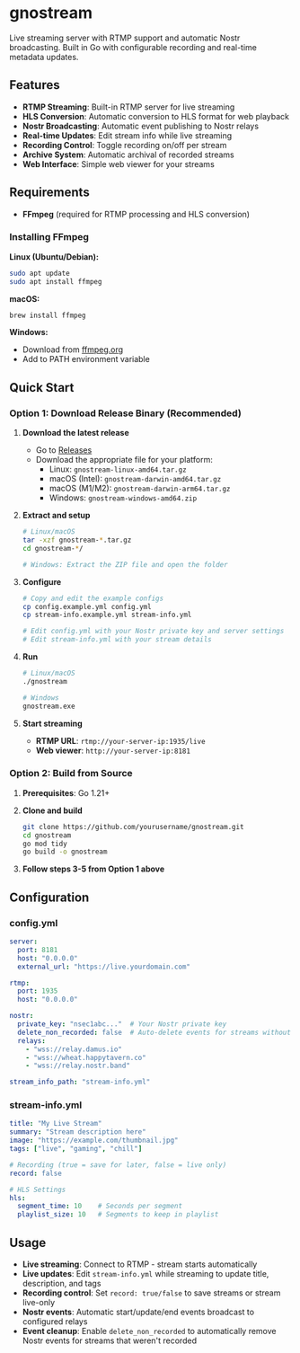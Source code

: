 # gnostream

Live streaming server with RTMP support and automatic Nostr broadcasting. Built in Go with configurable recording and real-time metadata updates.

## Features

- **RTMP Streaming**: Built-in RTMP server for live streaming
- **HLS Conversion**: Automatic conversion to HLS format for web playback
- **Nostr Broadcasting**: Automatic event publishing to Nostr relays
- **Real-time Updates**: Edit stream info while live streaming
- **Recording Control**: Toggle recording on/off per stream
- **Archive System**: Automatic archival of recorded streams
- **Web Interface**: Simple web viewer for your streams

## Requirements

- **FFmpeg** (required for RTMP processing and HLS conversion)

### Installing FFmpeg

**Linux (Ubuntu/Debian):**
```bash
sudo apt update
sudo apt install ffmpeg
```

**macOS:**
```bash
brew install ffmpeg
```

**Windows:**
- Download from [ffmpeg.org](https://ffmpeg.org/download.html)
- Add to PATH environment variable

## Quick Start

### Option 1: Download Release Binary (Recommended)

1. **Download the latest release**
   - Go to [Releases](https://github.com/yourusername/gnostream/releases)
   - Download the appropriate file for your platform:
     - Linux: `gnostream-linux-amd64.tar.gz`
     - macOS (Intel): `gnostream-darwin-amd64.tar.gz` 
     - macOS (M1/M2): `gnostream-darwin-arm64.tar.gz`
     - Windows: `gnostream-windows-amd64.zip`

2. **Extract and setup**
   ```bash
   # Linux/macOS
   tar -xzf gnostream-*.tar.gz
   cd gnostream-*/
   
   # Windows: Extract the ZIP file and open the folder
   ```

3. **Configure**
   ```bash
   # Copy and edit the example configs
   cp config.example.yml config.yml
   cp stream-info.example.yml stream-info.yml
   
   # Edit config.yml with your Nostr private key and server settings
   # Edit stream-info.yml with your stream details
   ```

4. **Run**
   ```bash
   # Linux/macOS
   ./gnostream
   
   # Windows
   gnostream.exe
   ```

5. **Start streaming**
   - **RTMP URL**: `rtmp://your-server-ip:1935/live`
   - **Web viewer**: `http://your-server-ip:8181`

### Option 2: Build from Source

1. **Prerequisites**: Go 1.21+

2. **Clone and build**
   ```bash
   git clone https://github.com/yourusername/gnostream.git
   cd gnostream
   go mod tidy
   go build -o gnostream
   ```

3. **Follow steps 3-5 from Option 1 above**

## Configuration

### config.yml

```yaml
server:
  port: 8181
  host: "0.0.0.0"
  external_url: "https://live.yourdomain.com"

rtmp:
  port: 1935
  host: "0.0.0.0"

nostr:
  private_key: "nsec1abc..."  # Your Nostr private key
  delete_non_recorded: false  # Auto-delete events for streams without recordings
  relays:
    - "wss://relay.damus.io"
    - "wss://wheat.happytavern.co"
    - "wss://relay.nostr.band"

stream_info_path: "stream-info.yml"
```

### stream-info.yml

```yaml
title: "My Live Stream"
summary: "Stream description here"
image: "https://example.com/thumbnail.jpg"
tags: ["live", "gaming", "chill"]

# Recording (true = save for later, false = live only)
record: false

# HLS Settings
hls:
  segment_time: 10    # Seconds per segment
  playlist_size: 10   # Segments to keep in playlist
```

## Usage

- **Live streaming**: Connect to RTMP - stream starts automatically
- **Live updates**: Edit `stream-info.yml` while streaming to update title, description, and tags
- **Recording control**: Set `record: true/false` to save streams or stream live-only
- **Nostr events**: Automatic start/update/end events broadcast to configured relays
- **Event cleanup**: Enable `delete_non_recorded` to automatically remove Nostr events for streams that weren't recorded
